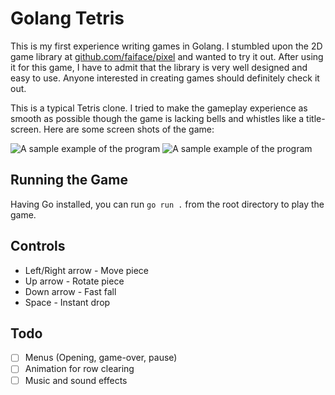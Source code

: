 # Golang Tetris

This is my first experience writing games in Golang. I stumbled upon the 2D game library at [github.com/faiface/pixel](github.com/faiface/pixel) and wanted to try it out. After using it for this game, I have to admit that the library is very well designed and easy to use. Anyone interested in creating games should definitely check it out.

This is a typical Tetris clone. I tried to make the gameplay experience as smooth as possible though the game is lacking bells and whistles like a title-screen. Here are some screen shots of the game:

![A sample example of the program](docs/media/example1.png?raw=true "An example of the program running")
![A sample example of the program](docs/media/example2.png?raw=true "An example of the program running")

## Running the Game

Having Go installed, you can run `go run .` from the root directory to play the game.

## Controls

- Left/Right arrow - Move piece
- Up arrow - Rotate piece
- Down arrow - Fast fall
- Space - Instant drop

## Todo

- [ ] Menus (Opening, game-over, pause)
- [ ] Animation for row clearing
- [ ] Music and sound effects
